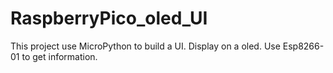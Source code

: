 # RaspberryPico_oled_UI
This project use MicroPython to build a UI. Display on a oled. Use Esp8266-01 to get information.
